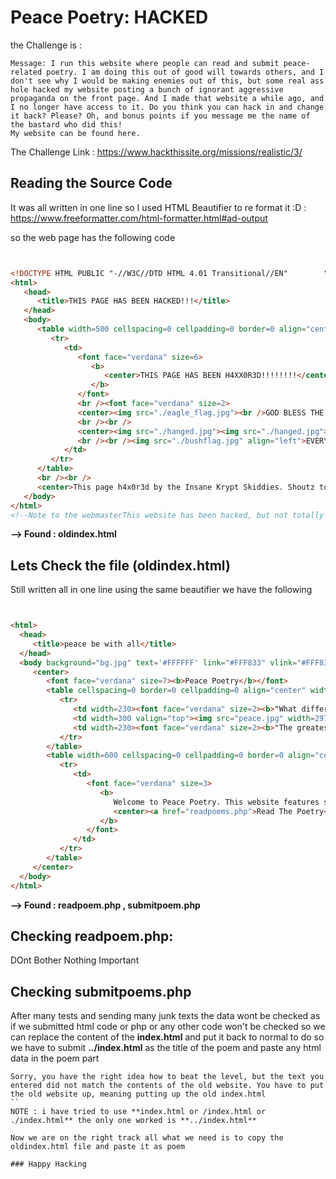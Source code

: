 # Peace Poetry: HACKED

the Challenge is :
```text
Message: I run this website where people can read and submit peace-related poetry. I am doing this out of good will towards others, and I don't see why I would be making enemies out of this, but some real ass hole hacked my website posting a bunch of ignorant aggressive propaganda on the front page. And I made that website a while ago, and I no longer have access to it. Do you think you can hack in and change it back? Please? Oh, and bonus points if you message me the name of the bastard who did this!
My website can be found here.
```
The Challenge Link : https://www.hackthissite.org/missions/realistic/3/

## Reading the Source Code 
It was all written in one line so I used HTML Beautifier to re format it :D : https://www.freeformatter.com/html-formatter.html#ad-output

so the web page has the following code
```html


<!DOCTYPE HTML PUBLIC "-//W3C//DTD HTML 4.01 Transitional//EN"        "http://www.w3.org/TR/1999/REC-html401-19991224/loose.dtd">
<html>
   <head>
      <title>THIS PAGE HAS BEEN HACKED!!!</title>
   </head>
   <body>
      <table width=500 cellspacing=0 cellpadding=0 border=0 align="center">
         <tr>
            <td>
               <font face="verdana" size=6>
                  <b>
                     <center>THIS PAGE HAS BEEN H4XX0R3D!!!!!!!!</center>
                  </b>
               </font>
               <br /><font face="verdana" size=2>
               <center><img src="./eagle_flag.jpg"><br />GOD BLESS THE UNITED STATES<br />THE BEST COUNTRY ON THE PLANET<br />EVERYONE ELSE JUST BETTER BACK DOWN<br />IF YOU AREN'T WITH US, YOU'RE WITH THE TERRORISTS!</center>
               <br /><br />
               <center><img src="./hanged.jpg"><img src="./hanged.jpg"><img src="./hanged.jpg"><img src="./hanged.jpg"><img src="./hanged.jpg"><br /><br /><b>PEOPLE WHO OPPOSE WAR WITH IRAQ ARE TRAITORS TO AMERICA AND SHOULD BE <u>HANGED</u> LIKE THE TERRORISTS THEY ARE</b></center>
               <br /><br /><img src="./bushflag.jpg" align="left">EVERYONE MUST REALIZE THAT GEORGE W. BUSH IS THE GREATEST PRESIDENT OF ALL TIME, HE SHOULD BE IN OFFICE FOREVER AND WE SHOULD NOT HOLD ELECTIONS ANYMORE HE IS THE SUPREME LEADER WE ALL MUST FOLLOW HIS ORDERS, HE IS <b>GOD</b>.<br /><br /><br />Those 'peace' advocates are nothing but hypocritical hate-spewing liberals. Can't they see that the only way to make peace is to make war? They should stop thinking so much, cut their hair, and get a job.<br /><br />
            </td>
         </tr>
      </table>
      <br /><br />
      <center>This page h4x0r3d by the Insane Krypt Skiddies. Shoutz to Ultra Death Laser, Master Of Disaster, and Doctor Doom.</center>
   </body>
</html>
<!--Note to the webmasterThis website has been hacked, but not totally destroyed. The old website is still up. I simply copied the old index.html file to oldindex.html and remade this one. Sorry about the inconvenience.-->
```
**--> Found : oldindex.html**

## Lets Check the file (oldindex.html)
 Still written all in one line using the same beautifier we have the following 
 ```html


<html>
   <head>
      <title>peace be with all</title>
   </head>
   <body background="bg.jpg" text='#FFFFFF' link="#FFF833" vlink="#FFF833">
      <center>
         <font face="verdana" size=7><b>Peace Poetry</b></font>
         <table cellspacing=0 border=0 cellpadding=0 align="center" width=760>
            <tr>
               <td width=230><font face="verdana" size=2><b>"What difference does it make to the dead, the orphans and the homeless, whether the mad destruction is wrought under the name of totalitarianism or the holy name of liberty and democracy?" - Mahatma Gandi<br /><br />"A war is not won if the defeated enemy has not been turned into a friend."</b></font></td>
               <td width=300 valign="top"><img src="peace.jpg" width=297 height=300></td>
               <td width=230><font face="verdana" size=2><b>"The greatest purveyor of violence in the world today is my own government. For the sake of hundreds of thousands trembling under our violence, I cannot be silent." - Martin Luther King Jr.<br /><br />"The nationalist not only does not disapprove of atrocities committed by his own side, but he has a remarkable capacity for not even hearing about them." - George Orwell</b></font></td>
            </tr>
         </table>
         <table width=600 cellspacing=0 cellpadding=0 border=0 align="center">
            <tr>
               <td>
                  <font face="verdana" size=3>
                     <b>
                        Welcome to Peace Poetry. This website features several poems crying out for freedom, liberty, justice, peace, love and understanding.  You can also submit your own poetry!<br /><br />
                        <center><a href="readpoems.php">Read The Poetry</a> | <a href="submitpoems.php">Submit Poetry</a><br /><br /></center>
                     </b>
                  </font>
               </td>
            </tr>
         </table>
      </center>
   </body>
</html>

```
**--> Found : readpoem.php , submitpoem.php**

## Checking readpoem.php:
DOnt Bother Nothing Important 
## Checking submitpoems.php
After many tests and sending many junk texts the data wont be checked as if we submitted html code or php or any other code won't be checked
so we can replace the content of the **index.html** and put it back to normal 
to do so we have to submit **../index.html** as the title of the poem and paste any html data in the poem part
```text
Sorry, you have the right idea how to beat the level, but the text you entered did not match the contents of the old website. You have to put the old website up, meaning putting up the old index.html
``
NOTE : i have tried to use **index.html or /index.html or ./index.html** the only one worked is **../index.html**

Now we are on the right track all what we need is to copy the oldindex.html file and paste it as poem

### Happy Hacking


